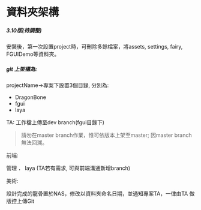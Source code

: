 # 資料夾架構

##### 3.10版\(待調整\)

安裝後，第一次設置project時，可刪除多餘檔案，將assets, settings, fairy, FGUIDemo等資料夾。

##### **git 上架構為:**

projectName-&gt;專案下設置3個目錄, 分別為:

* DragonBone
* fgui
* laya

TA: 工作檔上傳至dev branch\(fgui目錄下\)

> 請勿在master branch作業，惟可依版本上架至master; 因master branch 無法回溯。

前端:

管理 ． laya  \(TA若有需求, 可與前端溝通新增branch\)

美術:

設計完成的龍骨置於NAS，修改以資料夾命名日期，並通知專案TA，一律由TA 做版控上傳Git

